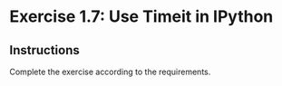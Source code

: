 # Exercise 1.7: Use Timeit in IPython

## Instructions

Complete the exercise according to the requirements.
